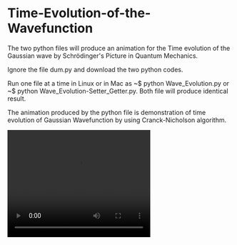 # Time-Evolution-of-the-Wavefunction
The two python files will produce an animation for the Time evolution of the Gaussian wave by Schrödinger's Picture in Quantum Mechanics. 

Ignore the file dum.py and download the two python codes. 

Run one file at a time in Linux or in Mac as ~$ python Wave_Evolution.py or ~$ python Wave_Evolution-Setter_Getter.py.
Both file will produce identical result. 

The animation produced by the python file is demonstration of time evolution of Gaussian Wavefunction by using 
Cranck-Nicholson algorithm.

<video width="320" height="240" controls>
<source src="animation/schrodinger_barrier.mp4" type="video/mp4">
</video>

